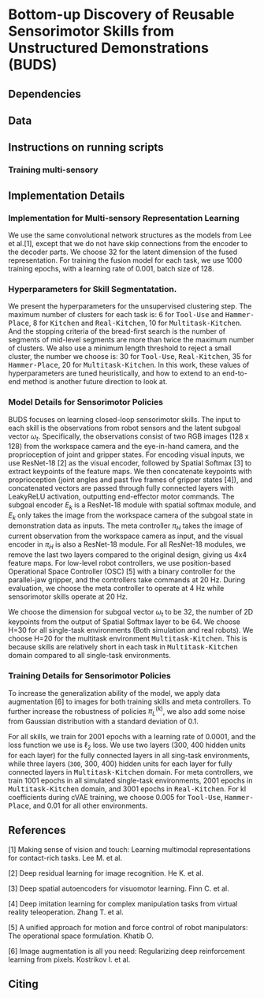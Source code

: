 # Bottom-up Discovery of Reusable Sensorimotor Skills from Unstructured Demonstrations (BUDS)

## Dependencies



## Data



## Instructions on running scripts

### Training multi-sensory 


## Implementation Details

### Implementation for Multi-sensory Representation Learning
We use the same convolutional network structures as the models from
Lee et al.[1], except that we do not have skip connections from the
encoder to the decoder parts. We choose 32 for the latent dimension
of the fused representation. For training the fusion model for each
task, we use 1000 training epochs, with a learning rate of 0.001,
batch size of 128.


### Hyperparameters for Skill Segmentatation.

We present the hyperparameters for the unsupervised clustering
step. The maximum number of clusters for each task is: 6 for
<tt>Tool-Use</tt> and <tt>Hammer-Place</tt>, 8 for <tt>Kitchen</tt>
and <tt>Real-Kitchen</tt>, 10 for <tt>Multitask-Kitchen</tt>. And
the stopping criteria of the bread-first search is the number of
segments of mid-level segments are more than twice the maximum number
of clusters. We also use a minimum length threshold to reject a small
cluster, the number we choose is: 30 for <tt>Tool-Use</tt>,
<tt>Real-Kitchen</tt>, 35 for <tt>Hammer-Place</tt>, 20 for
<tt>Multitask-Kitchen</tt>. In this work, these values of
hyperparameters are tuned heuristically, and how to extend to an
end-to-end method is another future direction to look at.


### Model Details for Sensorimotor Policies

BUDS focuses on learning closed-loop sensorimotor skills. The input to
each skill is the observations from robot sensors and the latent
subgoal vector $\omega_{t}$. Specifically, the observations consist of
two RGB images (128 x 128) from the workspace camera and the
eye-in-hand camera, and the proprioception of joint and gripper
states. For encoding visual inputs, we use ResNet-18 [2] as the visual
encoder, followed by Spatial Softmax [3] to extract keypoints of the
feature maps. We then concatenate keypoints with proprioception (joint
angles and past five frames of gripper states [4]), and concatenated
vectors are passed through fully connected layers with LeakyReLU
activation, outputting end-effector motor commands. The subgoal
encoder $E_k$ is a ResNet-18 module with spatial softmax module, and
$E_k$ only takes the image from the workspace camera of the subgoal
state in demonstration data as inputs. The meta controller $\pi_{H}$
takes the image of current observation from the workspace camera as
input, and the visual encoder in $\pi_{H}$ is also a ResNet-18
module. For all ResNet-18 modules, we remove the last two layers
compared to the original design, giving us 4x4 feature
maps. For low-level robot controllers, we use position-based
Operational Space Controller (OSC) [5] with a binary controller for
the parallel-jaw gripper, and the controllers take commands at 20
Hz. During evaluation, we choose the meta controller to operate at 4
Hz while sensorimotor skills operate at 20 Hz.

We choose the dimension for subgoal vector $\omega_t$ to be 32, the
number of 2D keypoints from the output of Spatial Softmax layer to
be 64. We choose H=30 for all single-task environments (Both
simulation and real robots). We choose H=20 for the multitask
environment <tt>Multitask-Kitchen</tt>. This is because skills are
relatively short in each task in <tt>Multitask-Kitchen</tt> domain
compared to all single-task environments.

### Training Details for Sensorimotor Policies
To increase the generalization ability of the model, we apply data
augmentation [6] to images for both training skills and meta
controllers. To further increase the robustness of policies
$\pi^{(k)}_{L}$, we also add some noise from Gaussian distribution
with a standard deviation of 0.1.
 
For all skills, we train for 2001 epochs with a learning rate of
$0.0001$, and the loss function we use is $\ell_{2}$ loss. We use two
layers (300, 400 hidden units for each layer) for the fully
connected layers in all sing-task environments, while three layers
(`300`, 300, 400) hidden units for each layer for fully connected
layers in <tt>Multitask-Kitchen</tt> domain. For meta controllers, we
train 1001 epochs in all simulated single-task environments, 2001
epochs in <tt>Multitask-Kitchen</tt> domain, and 3001 epochs in
<tt>Real-Kitchen</tt>. For kl coefficients during cVAE training, we
choose 0.005 for <tt>Tool-Use</tt>, <tt>Hammer-Place</tt>, and
0.01 for all other environments.
 


## References
[1] Making sense of vision and touch: Learning multimodal
representations for contact-rich tasks. Lee M. et al.

[2] Deep residual learning for image recognition. He K. et al.

[3] Deep spatial autoencoders for visuomotor learning. Finn C. et al.

[4] Deep imitation learning for complex manipulation tasks from
virtual reality teleoperation. Zhang T. et al.

[5] A unified approach for motion and force control of robot
manipulators: The operational space formulation. Khatib O.

[6] Image augmentation is all you need: Regularizing deep
reinforcement learning from pixels. Kostrikov I. et al.



## Citing


```

```

